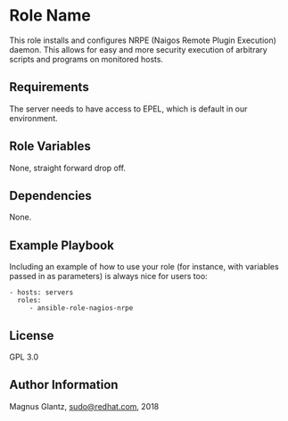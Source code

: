 Role Name
=========

This role installs and configures NRPE (Naigos Remote Plugin Execution) daemon.
This allows for easy and more security execution of arbitrary scripts and programs on monitored hosts.

Requirements
------------

The server needs to have access to EPEL, which is default in our environment.

Role Variables
--------------

None, straight forward drop off.

Dependencies
------------

None.

Example Playbook
----------------

Including an example of how to use your role (for instance, with variables passed in as parameters) is always nice for users too:

    - hosts: servers
      roles:
         - ansible-role-nagios-nrpe

License
-------

GPL 3.0

Author Information
------------------

Magnus Glantz, sudo@redhat.com, 2018

